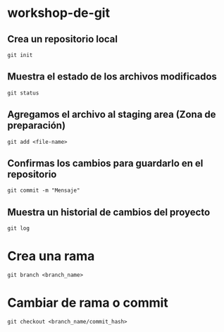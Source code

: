 # workshop-de-git

## Crea un repositorio local
```
git init
```
## Muestra el estado de los archivos modificados
```
git status
````

## Agregamos el archivo al staging area (Zona de preparación)
```
git add <file-name>
````

## Confirmas los cambios para guardarlo en el repositorio
```
git commit -m "Mensaje"
````


## Muestra un historial de cambios del proyecto
```
git log
````


# Crea una rama
```
git branch <branch_name>
```

# Cambiar de rama o commit
```
git checkout <branch_name/commit_hash>
```